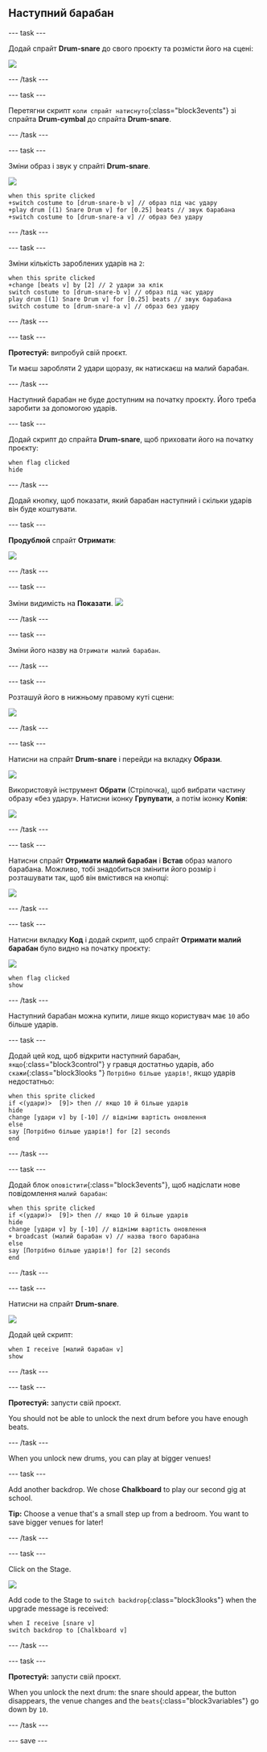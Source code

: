 ## Наступний барабан

--- task ---

Додай спрайт **Drum-snare** до свого проєкту та розмісти його на сцені:

![](images/snare-stage.png)

--- /task ---

--- task ---

Перетягни скрипт `коли спрайт натиснуто`{:class="block3events"} зі спрайта **Drum-cymbal** до спрайта **Drum-snare**.

--- /task ---

--- task ---

Зміни образ і звук у спрайті **Drum-snare**.

![](images/snare-icon.png)

```blocks3
when this sprite clicked
+switch costume to [drum-snare-b v] // образ під час удару
+play drum [(1) Snare Drum v] for [0.25] beats // звук барабана
+switch costume to [drum-snare-a v] // образ без удару
```

--- /task ---

--- task ---

Зміни кількість зароблених ударів на `2`:

```blocks3
when this sprite clicked
+change [beats v] by [2] // 2 удари за клік
switch costume to [drum-snare-b v] // образ під час удару
play drum [(1) Snare Drum v] for [0.25] beats // звук барабана
switch costume to [drum-snare-a v] // образ без удару
```

--- /task ---

--- task ---

**Протестуй:** випробуй свій проєкт.

Ти маєш заробляти 2 удари щоразу, як натискаєш на малий барабан.

--- /task ---

Наступний барабан не буде доступним на початку проєкту. Його треба заробити за допомогою ударів.

--- task ---

Додай скрипт до спрайта **Drum-snare**, щоб приховати його на початку проєкту:

```blocks3
when flag clicked
hide
```

--- /task ---

Додай кнопку, щоб показати, який барабан наступний і скільки ударів він буде коштувати.

--- task ---

**Продублюй** спрайт **Отримати**:

![](images/duplicate-get.png)

--- /task ---

--- task ---

Зміни видимість на **Показати**. ![](images/show.png)

--- /task ---

--- task ---

Зміни його назву на `Отримати малий барабан`.

--- /task ---

--- task ---

Розташуй його в нижньому правому куті сцени:

![](images/get-snare.png)

--- /task ---

--- task ---

Натисни на спрайт **Drum-snare** і перейди на вкладку **Образи**.

![](images/snare-icon.png)

Використовуй інструмент **Обрати** (Стрілочка), щоб вибрати частину образу «без удару». Натисни іконку **Групувати**, а потім іконку **Копія**:

![](images/copy-costume.png)

--- /task ---

--- task ---

Натисни спрайт **Отримати малий барабан** і **Встав** образ малого барабана. Можливо, тобі знадобиться змінити його розмір і розташувати так, щоб він вмістився на кнопці:

![](images/paste-costume.png)

--- /task ---

--- task ---

Натисни вкладку **Код** і додай скрипт, щоб спрайт **Отримати малий барабан** було видно на початку проєкту:

![](images/get-snare-icon.png)

```blocks3
when flag clicked
show
```

--- /task ---

Наступний барабан можна купити, лише якщо користувач має `10` або більше ударів.

--- task ---

Додай цей код, щоб відкрити наступний барабан, `якщо`{:class="block3control"} у гравця достатньо ударів, або `скажи`{:class="block3looks "} `Потрібно більше ударів!`, якщо ударів недостатньо:

```blocks3
when this sprite clicked
if <(удари)>  [9]> then // якщо 10 й більше ударів
hide
change [удари v] by [-10] // відніми вартість оновлення
else
say [Потрібно більше ударів!] for [2] seconds 
end
```

--- /task ---

--- task ---

Додай блок `оповістити`{:class="block3events"}, щоб надіслати нове повідомлення `малий барабан`:

```blocks3
when this sprite clicked
if <(удари)>  [9]> then // якщо 10 й більше ударів
hide
change [удари v] by [-10] // відніми вартість оновлення
+ broadcast (малий барабан v) // назва твого барабана
else
say [Потрібно більше ударів!] for [2] seconds
end
```

--- /task ---

--- task ---

Натисни на спрайт **Drum-snare**.

![](images/snare-icon.png)

Додай цей скрипт:

```blocks3
when I receive [малий барабан v]
show
```

--- /task ---

--- task ---

**Протестуй:** запусти свій проєкт.

You should not be able to unlock the next drum before you have enough beats.

--- /task ---

When you unlock new drums, you can play at bigger venues!

--- task ---

Add another backdrop. We chose **Chalkboard** to play our second gig at school.

**Tip:** Choose a venue that's a small step up from a bedroom. You want to save bigger venues for later!

--- /task ---

--- task ---

Click on the Stage.

![](images/stage-icon.png)

Add code to the Stage to `switch backdrop`{:class="block3looks"} when the upgrade message is received:

```blocks3
when I receive [snare v]
switch backdrop to [Chalkboard v]
```

--- /task ---

--- task ---

**Протестуй:** запусти свій проєкт.

When you unlock the next drum: the snare should appear, the button disappears, the venue changes and the `beats`{:class="block3variables"} go down by `10`.

--- /task ---

--- save ---
